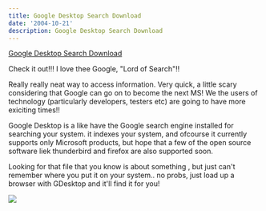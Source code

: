 ```yaml
---
title: Google Desktop Search Download
date: '2004-10-21'
description: Google Desktop Search Download
---
```


[Google Desktop Search Download][0]

Check it out!!! I love thee Google, "Lord of Search"!!  
  
Really really neat way to access information. Very quick, a little scary considering that Google can go on to become the next MS! We the users of technology (particularly developers, testers etc) are going to have more exiciting times!!

Google Desktop is a like have the Google search engine installed for searching your system. it indexes your system, and ofcourse it currently supports only Microsoft products, but hope that a few of the open source software liek thunderbird and firefox are also supported soon.

Looking for that file that you know is about something , but just can't remember where you put it on your system.. no probs, just load up a browser with GDesktop and it'll find it for you!

![](/images/7854873-109829720550643977?l=shvelmur.blogspot.com)


[0]: http://desktop.google.com/